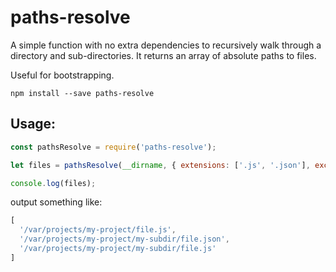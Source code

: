 # paths-resolve
A simple function with no extra dependencies to recursively walk through a directory and sub-directories.
It returns an array of absolute paths to files.

Useful for bootstrapping.

`npm install --save paths-resolve`

## Usage:
```javascript
const pathsResolve = require('paths-resolve');

let files = pathsResolve(__dirname, { extensions: ['.js', '.json'], exclude: ['index.js', 'package.json'] });

console.log(files);
```

output something like:
```javascript
[
  '/var/projects/my-project/file.js',
  '/var/projects/my-project/my-subdir/file.json',
  '/var/projects/my-project/my-subdir/file.js'
]
```
